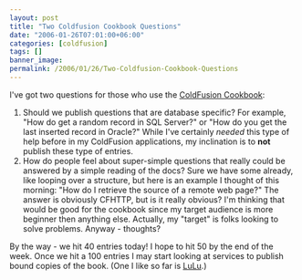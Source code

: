 ```yaml
---
layout: post
title: "Two Coldfusion Cookbook Questions"
date: "2006-01-26T07:01:00+06:00"
categories: [coldfusion]
tags: []
banner_image: 
permalink: /2006/01/26/Two-Coldfusion-Cookbook-Questions
---
```


I've got two questions for those who use the <a href="http://www.coldfusioncookbook.com">ColdFusion Cookbook</a>:

<ol>
<li>Should we publish questions that are database specific? For example, "How do get a random record in SQL Server?" or "How do you get the last inserted record in Oracle?" While I've certainly <i>needed</i> this type of help before in my ColdFusion applications, my inclination is to <b>not</b> publish these type of entries.</li>
<li>How do people feel about super-simple questions that really could be answered by a simple reading of the docs? Sure we have some already, like looping over a structure, but here is an example I thought of this morning: "How do I retrieve the source of a remote web page?" The answer is obviously CFHTTP, but is it really obvious? I'm thinking that would be good for the cookbook since my target audience is more beginner then anything else. Actually, my "target" is folks looking to solve problems. Anyway - thoughts?</li>
</ol>

By the way - we hit 40 entries today! I hope to hit 50 by the end of the week. Once we hit a 100 entries I may start looking at services to publish bound copies of the book. (One I like so far is <a href="http://www.lulu.com">LuLu</a>.)